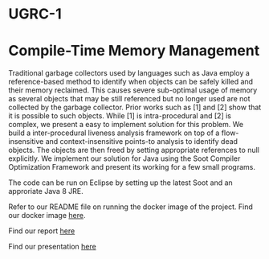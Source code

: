 # UGRC-1

# Compile-Time Memory Management

Traditional garbage collectors used by languages such as Java employ a reference-based method to identify when objects can be safely killed and their memory reclaimed. This causes severe sub-optimal usage of memory as several objects that may be still referenced but no longer used are not collected by the garbage collector. Prior works such as [1] and [2] show that it is possible to such objects. While [1] is intra-procedural and [2] is complex, we present a easy to implement solution for this problem. We build a inter-procedural liveness analysis framework on top of a flow-insensitive and context-insensitive points-to analysis to identify dead objects. The objects are then freed by setting appropriate references to null explicitly. We implement our solution for Java using the Soot Compiler Optimization Framework and present its working for a few small programs.

The code can be run on Eclipse by setting up the latest Soot and an approriate Java 8 JRE.

Refer to our README file on running the docker image of the project. Find our docker image [here](https://drive.google.com/drive/u/0/folders/1FTbOu1n7D9wjnH09BDyQw5G0hySfthQh).

Find our report [here](https://drive.google.com/file/d/1Sq27zZ4AeQagUSnfBF0KMyOqrg6_xSvq/view?usp=drive_link)

Find our presentation [here](https://drive.google.com/file/d/1okC6OMrErEPtEy5JJqGzGOMtuwyJi2u9/view?usp=sharing)
